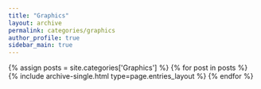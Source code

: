 ```yaml
---
title: "Graphics"
layout: archive
permalink: categories/graphics
author_profile: true
sidebar_main: true
---
```


{% assign posts = site.categories['Graphics'] %}
{% for post in posts %} {% include archive-single.html type=page.entries_layout %} {% endfor %}